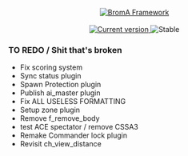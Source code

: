 <p align="center">
  <a href="https://github.com/Neefay/BromA-A3-Framework-Mark3">
   <img src="http://puu.sh/gvzlF/ab592e6390.png" alt="BromA Framework">
  </a>
   <br/><br/>
  <a href="https://github.com/Neefay/BromA-A3-Framework-Mark3/commits/master">
    <img src="https://img.shields.io/badge/build-0060-blue.svg" alt="Current version">
  </a>
  <img src="https://img.shields.io/badge/stable-yes-green.svg" alt="Stable">
</p>


### TO REDO / Shit that's broken
- Fix scoring system
- Sync status plugin
- Spawn Protection plugin
- Publish ai_master plugin
- Fix ALL USELESS FORMATTING
- Setup zone plugin
- Remove f_remove_body
- test ACE spectator / remove CSSA3
- Remake Commander lock plugin
- Revisit ch_view_distance
